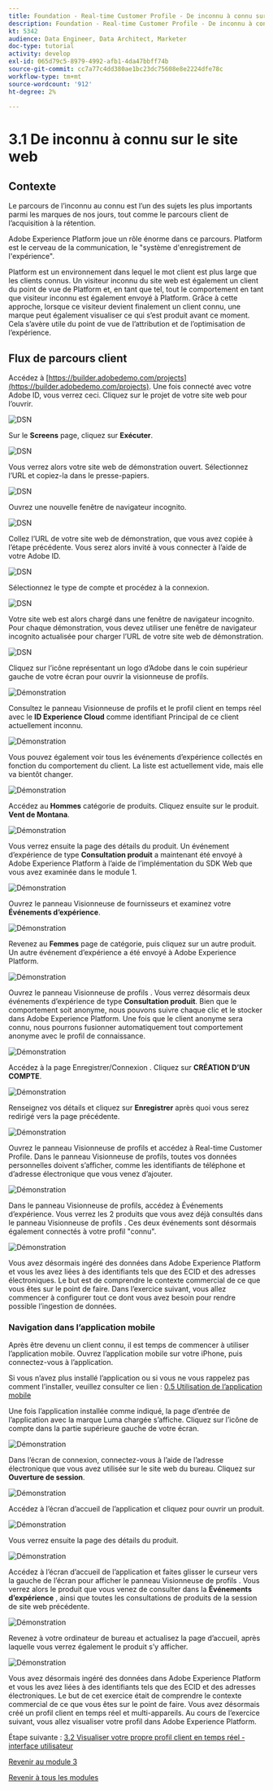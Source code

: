 ```yaml
---
title: Foundation - Real-time Customer Profile - De inconnu à connu sur le site web
description: Foundation - Real-time Customer Profile - De inconnu à connu sur le site web
kt: 5342
audience: Data Engineer, Data Architect, Marketer
doc-type: tutorial
activity: develop
exl-id: 065d79c5-8979-4992-afb1-4da47bbff74b
source-git-commit: cc7a77c4dd380ae1bc23dc75608e8e2224dfe78c
workflow-type: tm+mt
source-wordcount: '912'
ht-degree: 2%

---
```


# 3.1 De inconnu à connu sur le site web

## Contexte

Le parcours de l’inconnu au connu est l’un des sujets les plus importants parmi les marques de nos jours, tout comme le parcours client de l’acquisition à la rétention.

Adobe Experience Platform joue un rôle énorme dans ce parcours. Platform est le cerveau de la communication, le &quot;système d&#39;enregistrement de l&#39;expérience&quot;.

Platform est un environnement dans lequel le mot client est plus large que les clients connus. Un visiteur inconnu du site web est également un client du point de vue de Platform et, en tant que tel, tout le comportement en tant que visiteur inconnu est également envoyé à Platform. Grâce à cette approche, lorsque ce visiteur devient finalement un client connu, une marque peut également visualiser ce qui s’est produit avant ce moment. Cela s’avère utile du point de vue de l’attribution et de l’optimisation de l’expérience.

## Flux de parcours client

Accédez à [https://builder.adobedemo.com/projects](https://builder.adobedemo.com/projects). Une fois connecté avec votre Adobe ID, vous verrez ceci. Cliquez sur le projet de votre site web pour l’ouvrir.

![DSN](../module0/images/web8.png)

Sur le **Screens** page, cliquez sur **Exécuter**.

![DSN](../module1/images/web2.png)

Vous verrez alors votre site web de démonstration ouvert. Sélectionnez l’URL et copiez-la dans le presse-papiers.

![DSN](../module0/images/web3.png)

Ouvrez une nouvelle fenêtre de navigateur incognito.

![DSN](../module0/images/web4.png)

Collez l’URL de votre site web de démonstration, que vous avez copiée à l’étape précédente. Vous serez alors invité à vous connecter à l’aide de votre Adobe ID.

![DSN](../module0/images/web5.png)

Sélectionnez le type de compte et procédez à la connexion.

![DSN](../module0/images/web6.png)

Votre site web est alors chargé dans une fenêtre de navigateur incognito. Pour chaque démonstration, vous devez utiliser une fenêtre de navigateur incognito actualisée pour charger l’URL de votre site web de démonstration.

![DSN](../module0/images/web7.png)

Cliquez sur l’icône représentant un logo d’Adobe dans le coin supérieur gauche de votre écran pour ouvrir la visionneuse de profils.

![Démonstration](../module2/images/pv1.png)

Consultez le panneau Visionneuse de profils et le profil client en temps réel avec le **ID Experience Cloud** comme identifiant Principal de ce client actuellement inconnu.

![Démonstration](../module2/images/pv2.png)

Vous pouvez également voir tous les événements d’expérience collectés en fonction du comportement du client. La liste est actuellement vide, mais elle va bientôt changer.

![Démonstration](../module2/images/pv3.png)

Accédez au **Hommes** catégorie de produits. Cliquez ensuite sur le produit. **Vent de Montana**.

![Démonstration](../module2/images/pv4.png)

Vous verrez ensuite la page des détails du produit. Un événement d’expérience de type **Consultation produit** a maintenant été envoyé à Adobe Experience Platform à l’aide de l’implémentation du SDK Web que vous avez examinée dans le module 1.

![Démonstration](../module2/images/pv5.png)

Ouvrez le panneau Visionneuse de fournisseurs et examinez votre **Événements d’expérience**.

![Démonstration](../module2/images/pv6.png)

Revenez au **Femmes** page de catégorie, puis cliquez sur un autre produit. Un autre événement d’expérience a été envoyé à Adobe Experience Platform.

![Démonstration](../module2/images/pv7.png)

Ouvrez le panneau Visionneuse de profils . Vous verrez désormais deux événements d’expérience de type **Consultation produit**. Bien que le comportement soit anonyme, nous pouvons suivre chaque clic et le stocker dans Adobe Experience Platform. Une fois que le client anonyme sera connu, nous pourrons fusionner automatiquement tout comportement anonyme avec le profil de connaissance.

![Démonstration](../module2/images/pv8.png)

Accédez à la page Enregistrer/Connexion . Cliquez sur **CRÉATION D’UN COMPTE**.

![Démonstration](../module2/images/pv9.png)

Renseignez vos détails et cliquez sur **Enregistrer** après quoi vous serez redirigé vers la page précédente.

![Démonstration](../module2/images/pv10.png)

Ouvrez le panneau Visionneuse de profils et accédez à Real-time Customer Profile. Dans le panneau Visionneuse de profils, toutes vos données personnelles doivent s’afficher, comme les identifiants de téléphone et d’adresse électronique que vous venez d’ajouter.

![Démonstration](../module2/images/pv11.png)

Dans le panneau Visionneuse de profils, accédez à Événements d’expérience. Vous verrez les 2 produits que vous avez déjà consultés dans le panneau Visionneuse de profils . Ces deux événements sont désormais également connectés à votre profil &quot;connu&quot;.

![Démonstration](../module2/images/pv12.png)

Vous avez désormais ingéré des données dans Adobe Experience Platform et vous les avez liées à des identifiants tels que des ECID et des adresses électroniques. Le but est de comprendre le contexte commercial de ce que vous êtes sur le point de faire. Dans l’exercice suivant, vous allez commencer à configurer tout ce dont vous avez besoin pour rendre possible l’ingestion de données.

### Navigation dans l’application mobile

Après être devenu un client connu, il est temps de commencer à utiliser l’application mobile. Ouvrez l’application mobile sur votre iPhone, puis connectez-vous à l’application.

Si vous n’avez plus installé l’application ou si vous ne vous rappelez pas comment l’installer, veuillez consulter ce lien : [0.5 Utilisation de l’application mobile](../module0/ex5.md)

Une fois l’application installée comme indiqué, la page d’entrée de l’application avec la marque Luma chargée s’affiche. Cliquez sur l’icône de compte dans la partie supérieure gauche de votre écran.

![Démonstration](./images/app_hp.png)

Dans l’écran de connexion, connectez-vous à l’aide de l’adresse électronique que vous avez utilisée sur le site web du bureau. Cliquez sur **Ouverture de session**.

![Démonstration](./images/app_acc.png)

Accédez à l’écran d’accueil de l’application et cliquez pour ouvrir un produit.

![Démonstration](./images/app_hp.png)

Vous verrez ensuite la page des détails du produit.

![Démonstration](./images/app_carst.png)

Accédez à l’écran d’accueil de l’application et faites glisser le curseur vers la gauche de l’écran pour afficher le panneau Visionneuse de profils . Vous verrez alors le produit que vous venez de consulter dans la **Événements d’expérience** , ainsi que toutes les consultations de produits de la session de site web précédente.

![Démonstration](./images/app_after_carst.png)

Revenez à votre ordinateur de bureau et actualisez la page d’accueil, après laquelle vous verrez également le produit s’y afficher.

![Démonstration](./images/lb_x_aftermobile.png)

Vous avez désormais ingéré des données dans Adobe Experience Platform et vous les avez liées à des identifiants tels que des ECID et des adresses électroniques. Le but de cet exercice était de comprendre le contexte commercial de ce que vous êtes sur le point de faire. Vous avez désormais créé un profil client en temps réel et multi-appareils. Au cours de l’exercice suivant, vous allez visualiser votre profil dans Adobe Experience Platform.

Étape suivante : [3.2 Visualiser votre propre profil client en temps réel - interface utilisateur](./ex2.md)

[Revenir au module 3](./real-time-customer-profile.md)

[Revenir à tous les modules](../../overview.md)
